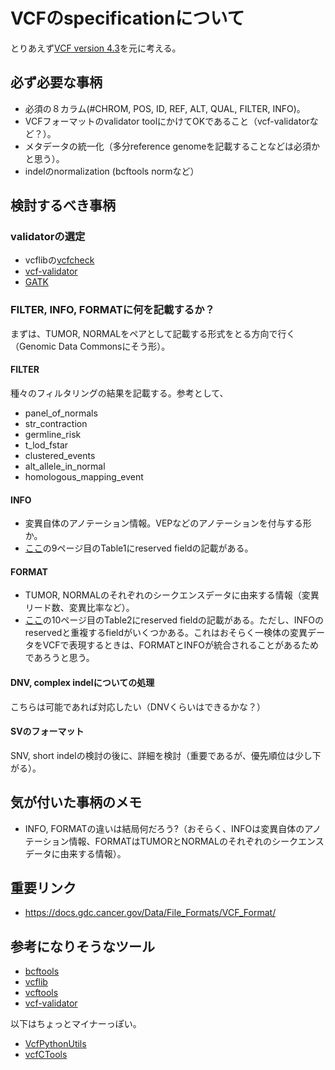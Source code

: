 # VCFのspecificationについて

とりあえず[VCF version 4.3](https://samtools.github.io/hts-specs/VCFv4.3.pdf)を元に考える。

## 必ず必要な事柄

- 必須の８カラム(#CHROM, POS, ID, REF, ALT, QUAL, FILTER, INFO)。
- VCFフォーマットのvalidator toolにかけてOKであること（vcf-validatorなど？）。
- メタデータの統一化（多分reference genomeを記載することなどは必須かと思う）。
- indelのnormalization (bcftools normなど）

## 検討するべき事柄

### validatorの選定

- vcflibの[vcfcheck](https://github.com/vcflib/vcflib#vcfcheck)
- [vcf-validator](https://github.com/EBIvariation/vcf-validator)
- [GATK](https://software.broadinstitute.org/gatk/documentation/tooldocs/current/org_broadinstitute_hellbender_tools_walkers_variantutils_ValidateVariants.php)

### FILTER, INFO, FORMATに何を記載するか？

まずは、TUMOR, NORMALをペアとして記載する形式をとる方向で行く（Genomic Data Commonsにそう形）。

#### FILTER

種々のフィルタリングの結果を記載する。参考として、
- panel_of_normals
- str_contraction
- germline_risk
- t_lod_fstar
- clustered_events
- alt_allele_in_normal
- homologous_mapping_event

#### INFO

- 変異自体のアノテーション情報。VEPなどのアノテーションを付与する形か。
- [ここ](https://samtools.github.io/hts-specs/VCFv4.3.pdf)の9ページ目のTable1にreserved fieldの記載がある。

#### FORMAT

- TUMOR, NORMALのそれぞれのシークエンスデータに由来する情報（変異リード数、変異比率など）。
- [ここ](https://samtools.github.io/hts-specs/VCFv4.3.pdf)の10ページ目のTable2にreserved fieldの記載がある。ただし、INFOのreservedと重複するfieldがいくつかある。これはおそらく一検体の変異データをVCFで表現するときは、FORMATとINFOが統合されることがあるためであろうと思う。

#### DNV, complex indelについての処理

こちらは可能であれば対応したい（DNVくらいはできるかな？）

#### SVのフォーマット

SNV, short indelの検討の後に、詳細を検討（重要であるが、優先順位は少し下がる）。


## 気が付いた事柄のメモ

- INFO, FORMATの違いは結局何だろう?（おそらく、INFOは変異自体のアノテーション情報、FORMATはTUMORとNORMALのそれぞれのシークエンスデータに由来する情報）。

## 重要リンク
- https://docs.gdc.cancer.gov/Data/File_Formats/VCF_Format/

## 参考になりそうなツール

- [bcftools](http://www.htslib.org/doc/bcftools.html)
- [vcflib](https://github.com/vcflib/vcflib)
- [vcftools](https://github.com/vcftools/vcftools)
- [vcf-validator](https://github.com/EBIvariation/vcf-validator)

以下はちょっとマイナーっぽい。
- [VcfPythonUtils](https://github.com/indapa/VcfPythonUtils)
- [vcfCTools](https://github.com/AlistairNWard/vcfCTools)
